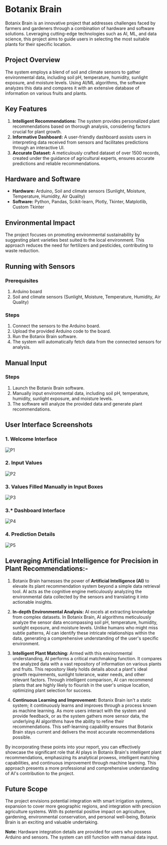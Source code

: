 # Botanix Brain

Botanix Brain is an innovative project that addresses challenges faced by farmers and gardeners through a combination of hardware and software solutions. Leveraging cutting-edge technologies such as AI, ML, and data science, this project aims to guide users in selecting the most suitable plants for their specific location.

## Project Overview

The system employs a blend of soil and climate sensors to gather environmental data, including soil pH, temperature, humidity, sunlight exposure, and moisture levels. Using AI/ML algorithms, the software analyzes this data and compares it with an extensive database of information on various fruits and plants.

## Key Features

1. **Intelligent Recommendations:** The system provides personalized plant recommendations based on thorough analysis, considering factors crucial for plant growth.
2. **Informative Dashboard:** A user-friendly dashboard assists users in interpreting data received from sensors and facilitates predictions through an interactive UI.
3. **Accurate Dataset:** A meticulously crafted dataset of over 1500 records, created under the guidance of agricultural experts, ensures accurate predictions and reliable recommendations.

## Hardware and Software

- **Hardware:** Arduino, Soil and climate sensors (Sunlight, Moisture, Temperature, Humidity, Air Quality)
- **Software:** Python, Pandas, Scikit-learn, Plotly, Tkinter, Matplotlib, Custom Tkinter

## Environmental Impact

The project focuses on promoting environmental sustainability by suggesting plant varieties best suited to the local environment. This approach reduces the need for fertilizers and pesticides, contributing to waste reduction.

## Running with Sensors

### Prerequisites
1. Arduino board
2. Soil and climate sensors (Sunlight, Moisture, Temperature, Humidity, Air Quality)

### Steps
1. Connect the sensors to the Arduino board.
2. Upload the provided Arduino code to the board.
3. Run the Botanix Brain software.
4. The system will automatically fetch data from the connected sensors for analysis.

## Manual Input

### Steps
1. Launch the Botanix Brain software.
2. Manually input environmental data, including soil pH, temperature, humidity, sunlight exposure, and moisture levels.
3. The software will analyze the provided data and generate plant recommendations.


## User Interface Screenshots

### 1. Welcome Interface
![P1](https://github.com/GeekyChirag-030/Botanix-Brain_HW-SW/assets/96729663/7b1c8c31-2151-47db-abf3-9ec0a1083198)

### 2. Input Values
![P2](https://github.com/GeekyChirag-030/Botanix-Brain_HW-SW/assets/96729663/a4187df1-d1d7-46e4-874d-d5033552116f)

### 3. Values Filled Manually in Input Boxes
![P3](https://github.com/GeekyChirag-030/Botanix-Brain_HW-SW/assets/96729663/ff83477c-0300-460d-995d-de78d86d4bac)

### 3.* Dashboard Interface 
![P4](https://github.com/GeekyChirag-030/Botanix-Brain_HW-SW/assets/96729663/de1fe637-f405-4ea6-b1d6-1bb8fc47ad35)

### 4. Prediction Details
![P5](https://github.com/GeekyChirag-030/Botanix-Brain_HW-SW/assets/96729663/0627b078-3ac1-4ace-a94c-510e0697adc9)

## Leveraging Artificial Intelligence for Precision in Plant Recommendations:-

1. Botanix Brain harnesses the power of **Artificial Intelligence (AI)** to elevate its plant recommendation system beyond a simple data retrieval tool. AI acts as the cognitive engine meticulously analyzing the environmental data collected by the sensors and translating it into actionable insights.

2. **In-depth Environmental Analysis:** AI excels at extracting knowledge from complex datasets. In Botanix Brain, AI algorithms meticulously analyze the sensor data encompassing soil pH, temperature, humidity, sunlight exposure, and moisture levels. Unlike humans who might miss subtle patterns, AI can identify these intricate relationships within the data, generating a comprehensive understanding of the user's specific environment.

3. **Intelligent Plant Matching:** Armed with this environmental understanding, AI performs a critical matchmaking function. It compares the analyzed data with a vast repository of information on various plants and fruits. This repository likely holds details about a plant's ideal growth requirements, sunlight tolerance, water needs, and other relevant factors. Through intelligent comparison, AI can recommend plants that are highly likely to flourish in the user's unique location, optimizing plant selection for success.

4. **Continuous Learning and Improvement:**  Botanix Brain isn't a static system; it continuously learns and improves through a process known as machine learning. As more users interact with the system and provide feedback, or as the system gathers more sensor data, the underlying AI algorithms have the ability to refine their recommendations. This self-learning capability ensures that Botanix Brain stays current and delivers the most accurate recommendations possible.

By incorporating these points into your report, you can effectively showcase the significant role that AI plays in Botanix Brain's intelligent plant recommendations, emphasizing its analytical prowess, intelligent matching capabilities, and continuous improvement through machine learning. This approach presents a more professional and comprehensive understanding of AI's contribution to the project.

## Future Scope

The project envisions potential integration with smart irrigation systems, expansion to cover more geographic regions, and integration with precision agriculture systems. With its potential positive impact on agriculture, gardening, environmental conservation, and personal well-being, Botanix Brain is an exciting and valuable undertaking.

**Note:** Hardware integration details are provided for users who possess Arduino and sensors. The system can still function with manual data input.
